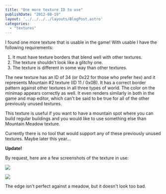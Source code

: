 ```yaml
---
title: "One more texture ID to use"
publishDate: "2012-08-19"
layout: '../../../../layouts/BlogPost.astro'
categories: 
  - "textures"
---
```


I found one more texture that is usable in the game! With usable I have the following requirements:

1. It must have texture borders that blend well with other textures.
2. The texture shouldn't look like a glitchy one.
3. The texture is different in some way than other textures.

The new texture has an ID of 34 (or 0x22 for those who prefer hex) and it represents Mountain #2 texture (ID 11 / 0x0B). It has a correct border pattern against other textures in all three types of world. The color on the minimap appears correctly as well. It even renders similarly in both in the game and map editor, which can't be said to be true for all of the other previously unused textures.

This texture is useful if you want to have a mountain spot where you can build regular buildings and you would like to use something else than Mountain Meadow texture.

Currently there is no tool that would support any of these previously unused textures. Maybe later this year...

**Update!**

By request, here are a few screenshots of the texture in use:

![](/wp-content/uploads/2012/08/texture_0x22_1.png)

![](/wp-content/uploads/2012/08/texture_0x22_2.png)

The edge isn't perfect against a meadow, but it doesn't look too bad.
